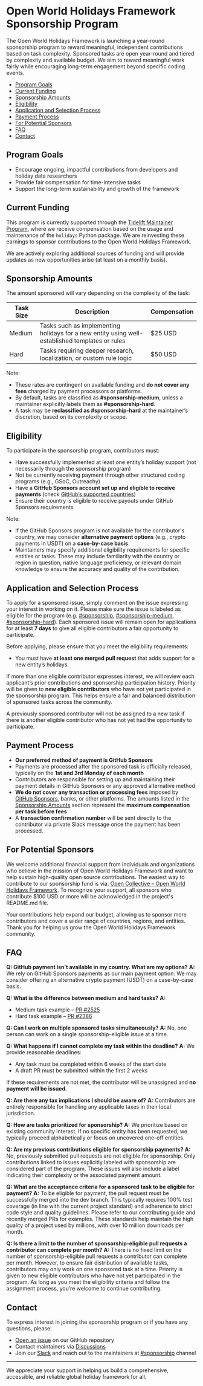 # Open World Holidays Framework Sponsorship Program

The Open World Holidays Framework is launching a year-round sponsorship program to reward meaningful, independent contributions based on task complexity. Sponsored tasks are open year-round and tiered by complexity and available budget. We aim to reward meaningful work fairly while encouraging long-term engagement beyond specific coding events.

- [Program Goals](#program-goals)
- [Current Funding](#current-funding)
- [Sponsorship Amounts](#sponsorship-amounts)
- [Eligibility](#eligibility)
- [Application and Selection Process](#application-and-selection-process)
- [Payment Process](#payment-process)
- [For Potential Sponsors](#for-potential-sponsors)
- [FAQ](#faq)
- [Contact](#contact)

## Program Goals

- Encourage ongoing, impactful contributions from developers and holiday data researchers
- Provide fair compensation for time-intensive tasks
- Support the long-term sustainability and growth of the framework

## Current Funding

This program is currently supported through the [Tidelift Maintainer Program](https://tidelift.com/lifter/search/pypi/holidays), where we receive compensation based on the usage and maintenance of the `holidays` Python package. We are reinvesting these earnings to sponsor contributions to the Open World Holidays Framework.

We are actively exploring additional sources of funding and will provide updates as new opportunities arise (at least on a monthly basis).

## Sponsorship Amounts

The amount sponsored will vary depending on the complexity of the task:

| Task Size | Description                                                                                    | Compensation |
| --------- | ---------------------------------------------------------------------------------------------- | ------------ |
| Medium    | Tasks such as implementing holidays for a new entity using well-established templates or rules | \$25 USD     |
| Hard       | Tasks requiring deeper research, localization, or custom rule logic                           | \$50 USD     |

Note:

- These rates are contingent on available funding and **do not cover any fees** charged by payment processors or platforms.
- By default, tasks are classified as **#sponsorship-medium**, unless a maintainer explicitly labels them as **#sponsorship-hard**.
- A task may be **reclassified as #sponsorship-hard** at the maintainer’s discretion, based on its complexity or scope.

## Eligibility

To participate in the sponsorship program, contributors must:

- Have successfully implemented at least one entity’s holiday support (not necessarily through the sponsorship program)
- Not be currently receiving payment through other structured coding programs (e.g., GSoC, Outreachy)
- Have a **GitHub Sponsors account set up and eligible to receive payments** (check [GitHub’s supported countries](https://docs.github.com/en/sponsors/getting-started-with-github-sponsors/about-github-sponsors#supported-regions-for-github-sponsors))
- Ensure their country is eligible to receive payouts under GitHub Sponsors requirements

Note:

- If the GitHub Sponsors program is not available for the contributor's country, we may consider **alternative payment options** (e.g., crypto payments in USDT) on a **case-by-case basis**.
- Maintainers may specify additional eligibility requirements for specific entities or tasks. These may include familiarity with the country or region in question, native language proficiency, or relevant domain knowledge to ensure the accuracy and quality of the contribution.

## Application and Selection Process

To apply for a sponsored issue, simply comment on the issue expressing your interest in working on it. Please make sure the issue is labeled as eligible for the program (e.g. [#sponsorship](https://github.com/vacanza/holidays/issues?q=state%3Aopen%20label%3A%22sponsorship%22), [#sponsorship-medium](https://github.com/vacanza/holidays/issues?q=state%3Aopen%20label%3Asponsorship%3Amedium), [#sponsorship-hard](https://github.com/vacanza/holidays/issues?q=state%3Aopen%20label%3Asponsorship%3Ahard)). Each sponsored issue will remain open for applications for at least **7 days** to give all eligible contributors a fair opportunity to participate.

Before applying, please ensure that you meet the eligibility requirements:

- You must have **at least one merged pull request** that adds support for a new entity’s holidays.

If more than one eligible contributor expresses interest, we will review each applicant’s prior contributions and sponsorship participation history. Priority will be given to **new eligible contributors** who have not yet participated in the sponsorship program. This helps ensure a fair and balanced distribution of sponsored tasks across the community.

A previously sponsored contributor will not be assigned to a new task if there is another eligible contributor who has not yet had the opportunity to participate.

## Payment Process

- **Our preferred method of payment is GitHub Sponsors**
- Payments are processed after the sponsored task is officially released, typically on the **1st and 3rd Monday of each month**
- Contributors are responsible for setting up and maintaining their payment details in GitHub Sponsors or any approved alternative method
- **We do not cover any transaction or processing fees** imposed by [GitHub Sponsors](https://docs.github.com/en/sponsors/getting-started-with-github-sponsors/about-github-sponsors#about-github-sponsors), banks, or other platforms. The amounts listed in the [Sponsorship Amounts](#sponsorship-amounts) section represent the **maximum compensation per task before fees**
- A **transaction confirmation number** will be sent directly to the contributor via private Slack message once the payment has been processed.

## For Potential Sponsors

We welcome additional financial support from individuals and organizations who believe in the mission of Open World Holidays Framework and want to help sustain high-quality open source contributions. The easiest way to contribute to our sponsorship fund is via: [Open Collective – Open World Holidays Framework](https://opencollective.com/open-world-holidays-framework). To recognize your support, all sponsors who contribute $100 USD or more will be acknowledged in the project's README.md file.

Your contributions help expand our budget, allowing us to sponsor more contributors and cover a wider range of countries, regions, and entities. Thank you for helping us grow the Open World Holidays Framework community.

## FAQ

**Q: GitHub payment isn't available in my country. What are my options?**
**A:** We rely on GitHub Sponsors payments as our main payment option. We may consider offering an alternative crypto payment (USDT) on a case-by-case basis.

**Q: What is the difference between medium and hard tasks?**
**A:**

- Medium task example – [PR #2525](https://github.com/vacanza/holidays/pull/2525)
- Hard task example – [PR #2386](https://github.com/vacanza/holidays/pull/2386)

**Q: Can I work on multiple sponsored tasks simultaneously?**
**A:** No, one person can work on a single sponsorship-eligible issue at a time.

**Q: What happens if I cannot complete my task within the deadline?**
**A:** We provide reasonable deadlines:

- Any task must be completed within 6 weeks of the start date
- A draft PR must be submitted within the first 2 weeks

If these requirements are not met, the contributor will be unassigned and **no payment will be issued**.

**Q: Are there any tax implications I should be aware of?**
**A:** Contributors are entirely responsible for handling any applicable taxes in their local jurisdiction.

**Q: How are tasks prioritized for sponsorship?**
**A:** We prioritize based on existing community interest. If no specific entity has been requested, we typically proceed alphabetically or focus on uncovered one-off entities.

**Q: Are my previous contributions eligible for sponsorship payments?**
**A:** No, previously submitted pull requests are not eligible for sponsorship. Only contributions linked to issues explicitly labeled with sponsorship are considered part of the program. These issues will also include a label indicating their complexity or the associated payment amount.

**Q: What are the acceptance criteria for a sponsored task to be eligible for payment?**
**A:** To be eligible for payment, the pull request must be successfully merged into the dev branch. This typically requires 100% test coverage (in line with the current project standard) and adherence to strict code style and quality guidelines. Please refer to our contributing guide and recently merged PRs for examples. These standards help maintain the high quality of a project used by millions, with over 10 million downloads per month.

**Q: Is there a limit to the number of sponsorship-eligible pull requests a contributor can complete per month?**
**A:** There is no fixed limit on the number of sponsorship-eligible pull requests a contributor can complete per month. However, to ensure fair distribution of available tasks, contributors may only work on one sponsored task at a time. Priority is given to new eligible contributors who have not yet participated in the program. As long as you meet the eligibility criteria and follow the assignment process, you’re welcome to continue contributing.

## Contact

To express interest in joining the sponsorship program or if you have any questions, please:

- [Open an issue](https://github.com/vacanza/holidays/issues/new) on our GitHub repository
- Contact maintainers via [Discussions](https://github.com/vacanza/holidays/discussions/2545)
- Join our [Slack](https://join.slack.com/t/vacanza-team/shared_invite/zt-31jz9je5t-dl0vayg0iJ3DEzDh82~8Sg) and reach out to the maintainers at [#sponsorship](https://vacanza-team.slack.com/archives/C08S8394T4N) channel

---

We appreciate your support in helping us build a comprehensive, accessible, and reliable global holiday framework for all.

